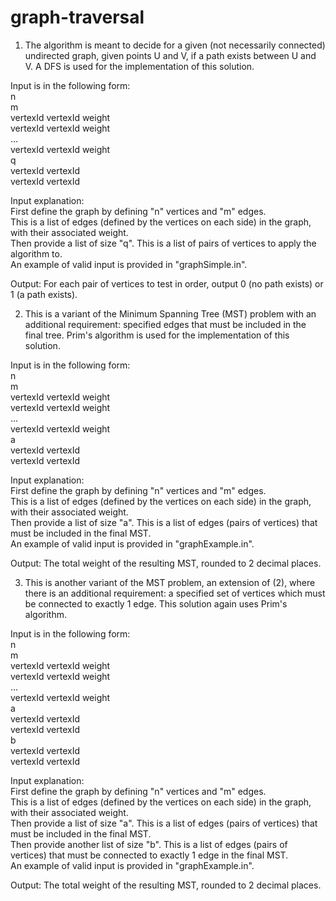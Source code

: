 # graph-traversal
1. The algorithm is meant to decide for a given (not necessarily connected) undirected graph, given points U and V, if a path exists between U and V. A DFS is used for the implementation of this solution.

Input is in the following form:\
n\
m\
vertexId vertexId weight\
vertexId vertexId weight\
...\
vertexId vertexId weight\
q\
vertexId vertexId\
vertexId vertexId

Input explanation:\
First define the graph by defining "n" vertices and "m" edges.\
This is a list of edges (defined by the vertices on each side) in the graph, with their associated weight.\
Then provide a list of size "q". This is a list of pairs of vertices to apply the algorithm to.\
An example of valid input is provided in "graphSimple.in".

Output: For each pair of vertices to test in order, output 0 (no path exists) or 1 (a path exists).

2. This is a variant of the Minimum Spanning Tree (MST) problem with an additional requirement: specified edges that must be included in the final tree. Prim's algorithm is used for the implementation of this solution.

Input is in the following form:\
n\
m\
vertexId vertexId weight\
vertexId vertexId weight\
...\
vertexId vertexId weight\
a\
vertexId vertexId\
vertexId vertexId

Input explanation:\
First define the graph by defining "n" vertices and "m" edges.\
This is a list of edges (defined by the vertices on each side) in the graph, with their associated weight.\
Then provide a list of size "a". This is a list of edges (pairs of vertices) that must be included in the final MST.\
An example of valid input is provided in "graphExample.in".

Output: The total weight of the resulting MST, rounded to 2 decimal places.

3. This is another variant of the MST problem, an extension of (2), where there is an additional requirement: a specified set of vertices which must be connected to exactly 1 edge. This solution again uses Prim's algorithm.

Input is in the following form:\
n\
m\
vertexId vertexId weight\
vertexId vertexId weight\
...\
vertexId vertexId weight\
a\
vertexId vertexId\
vertexId vertexId\
b\
vertexId vertexId\
vertexId vertexId

Input explanation:\
First define the graph by defining "n" vertices and "m" edges.\
This is a list of edges (defined by the vertices on each side) in the graph, with their associated weight.\
Then provide a list of size "a". This is a list of edges (pairs of vertices) that must be included in the final MST.\
Then provide another list of size "b". This is a list of edges (pairs of vertices) that must be connected to exactly 1 edge in the final MST.\
An example of valid input is provided in "graphExample.in".

Output: The total weight of the resulting MST, rounded to 2 decimal places.

